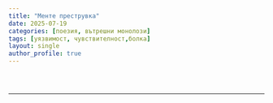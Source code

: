 ```yaml
---
title: "Менте преструвка"
date: 2025-07-19
categories: [поезия, вътрешни монолози]
tags: [уязвимост, чувствителност,болка]
layout: single
author_profile: true
---
```


<p align="center">
  <img src="{{ site.baseurl }}/assets/images/patnik.png" alt="" style="max-width: 100%; border-radius: 6px; margin-top: 2em;">
</p>
<hr/>